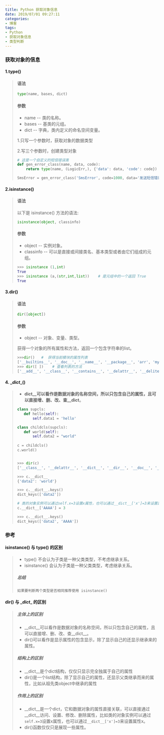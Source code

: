 ```yaml
---
title: Python 获取对象信息
date: 2019/07/01 09:27:11
categories: 
- 博客
tags: 
- Python
- 获取对象信息
- 类型判断
---
```


### 获取对象的信息

#### 1.type()

> #### 语法
>
> ```python
> type(name, bases, dict)
> ```
>
> #### 参数
>
> - name -- 类的名称。
> - bases -- 基类的元组。
> - dict -- 字典，类内定义的命名空间变量。
>
> 1.只写一个参数时，获取对象的数据类型
>
> 2.写三个参数时，创建类型对象 
>
> ```python
> # 这是一个自定义的短信错误类
> def gen_error_class(name, data, code):
>     return type(name, (LogicErr,), {'data': data, 'code': code})
> 
> SmsError = gen_error_class('SmsError', code=1000, data='发送短信错误')
> ```

#### 2.isinstance()

>####  语法
>
>以下是 isinstance() 方法的语法:
>
>```python
>isinstance(object, classinfo)
>```
>
>#### 参数
>
>- object -- 实例对象。
>- classinfo -- 可以是直接或间接类名、基本类型或者由它们组成的元组。
>
>```python
>>>> isinstance (1,int)
>True
>>>> isinstance (a,(str,int,list))    # 是元组中的一个返回 True
>True
>```

#### 3.dir()

>#### 语法
>
>```python
>dir([object])
>```
>
>#### 参数
>
>- object -- 对象、变量、类型。
>
>获得一个对象的所有属性和方法，返回一个包含字符串的list。 
>
>```python
>>>>dir()   #  获得当前模块的属性列表
>['__builtins__', '__doc__', '__name__', '__package__', 'arr', 'myslice']
>>>> dir([ ])    # 查看列表的方法
>['__add__', '__class__', '__contains__', '__delattr__', '__delitem__', '__delslice__', '__doc__', '__eq__', '__format__', '__ge__', '__getattribute__', '__getitem__', '__getslice__', '__gt__', '__hash__', '__iadd__', '__imul__', '__init__', '__iter__', '__le__', '__len__', '__lt__', '__mul__', '__ne__', '__new__', '__reduce__', '__reduce_ex__', '__repr__', '__reversed__', '__rmul__', '__setattr__', '__setitem__', '__setslice__', '__sizeof__', '__str__', '__subclasshook__', 'append', 'count', 'extend', 'index', 'insert', 'pop', 'remove', 'reverse', 'sort']
>```

#### 4. \__dict__()

>- __dict__可以看作是数据对象的名称空间，所以只包含自己的属性，且可以直接增、删、改、查__dict__。
>
>```python
>class supcls:
>    def hello(self):
>        self.data1 = 'hello'
>
>class childcls(supcls):
>    def world(self):
>        self.data2 = "world"
>        
>c = childcls()
>c.world()
>
>
>>>> dir(c)
>['__class__', '__delattr__', '__dict__', '__dir__', '__doc__', '__eq__', '__format__', '__ge__', '__getattribute__', '__gt__', '__hash__', '__init__', '__init_subclass__', '__le__', '__lt__', '__module__', '__ne__', '__new__', '__reduce__', '__reduce_ex__', '__repr__', '__setattr__', '__sizeof__', '__str__', '__subclasshook__', '__weakref__', 'hello', 'world']
>
>>>> c.__dict__
>{'data2': 'world'}
>
>>>> c.__dict__.keys()
>dict_keys(['data2'])
>
># 类的对象实例可以通过self.x=3设置x属性，也可以通过__dict__['x']=3来设置属性x。
>c.__dict__['AAAA'] = 3
>
>>>> c.__dict__.keys()
>dict_keys(['data2', 'AAAA'])
>
>```
>
>



### 参考

#### isinstance() 与 type() 的区别

> - type() 不会认为子类是一种父类类型，不考虑继承关系。
> - isinstance() 会认为子类是一种父类类型，考虑继承关系。
>
> ##### 总结
>
> `如果要判断两个类型是否相同推荐使用 isinstance()`

#### dir() 与 \__dict__  的区别

>##### 主体上的区别
>
>- \_\_dict\_\_可以看作是数据对象的名称空间，所以只包含自己的属性，且可以直接增、删、改、查\_\_dict__。
>- dir()可以看作是显示属性的包含显示，除了显示自己的还显示继承来的属性。
>
>##### 结构上的区别
>
>- \__dict__是个dict结构，仅仅只显示完全独属于自己的属性
>- dir()是一个list结构，除了显示自己的属性，还显示父类继承而来的属性，比如从祖先类object中继承的属性
>
>##### 作用上的区别
>
>- \_\_dict\_\_是一个dict，它和数据对象的属性直接关联，可以直接通过 \_\_dict\__访问、设置、修改、删除属性，比如类的对象实例可以通过`self.x=3`设置x属性，也可以通过`__dict__['x']=3`来设置属性x。
>- dir()函数仅仅只是展现一些属性。 

